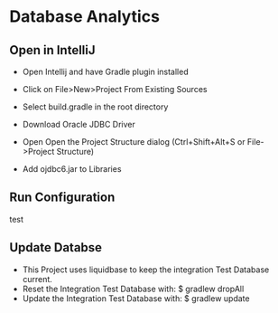 # Database Analytics

## Open in IntelliJ

* Open Intellij and have Gradle plugin installed
* Click on File>New>Project From Existing Sources
* Select build.gradle in the root directory

* Download Oracle JDBC Driver
* Open Open the Project Structure dialog (Ctrl+Shift+Alt+S or File->Project Structure)
* Add ojdbc6.jar to Libraries


## Run Configuration
test

## Update Databse
* This Project uses liquidbase to keep the integration Test Database current.
* Reset the Integration Test Database with: $ gradlew dropAll
* Update the Integration Test Database with: $ gradlew update